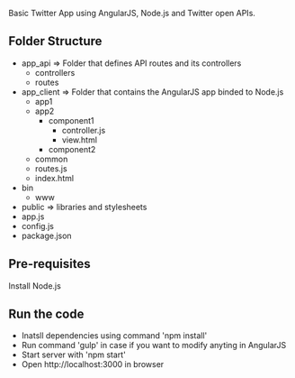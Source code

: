 Basic Twitter App using AngularJS, Node.js and Twitter open  APIs.

Folder Structure
----------------

- app_api  => Folder that defines API routes and its controllers
  	+ controllers
  	+ routes
- app_client => Folder that contains the AngularJS app binded to Node.js
	+ app1
	+ app2
		+ component1
			+ controller.js
			+ view.html
		+ component2
	+ common
	+ routes.js
	+ index.html
- bin
	+ www
- public => libraries and stylesheets
- app.js
- config.js
- package.json


Pre-requisites
--------------
Install Node.js

Run the code
------------

- Inatsll dependencies using command 'npm install'
- Run command 'gulp' in case if you want to modify anyting in AngularJS
- Start server with 'npm start'
- Open http://localhost:3000 in browser
